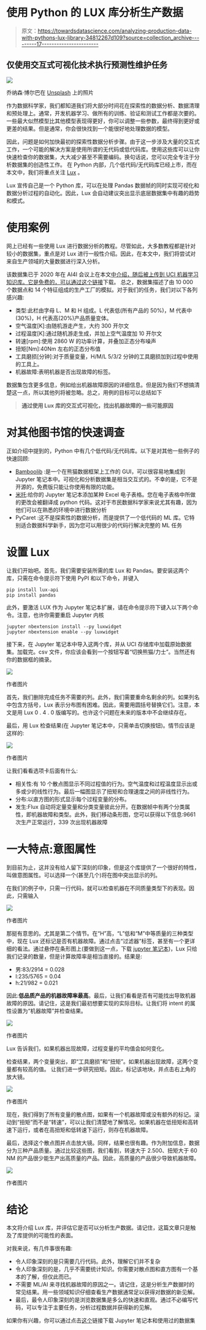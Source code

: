# 使用 Python 的 LUX 库分析生产数据

> 原文：<https://towardsdatascience.com/analyzing-production-data-with-pythons-lux-library-34812267d109?source=collection_archive---------17----------------------->

## 仅使用交互式可视化技术执行预测性维护任务

![](img/31b3b7a6afcebe5092f7f0e4795a8bb5.png)

乔纳森·博尔巴在 [Unsplash](https://unsplash.com?utm_source=medium&utm_medium=referral) 上的照片

作为数据科学家，我们都知道我们将大部分时间花在探索性的数据分析、数据清理和预处理上。通常，开发机器学习、做所有的训练、验证和测试工作都是次要的。一些最大似然模型比其他模型表现得更好，你可以调整一些参数，最终得到更好或更差的结果。但是通常，你会很快找到一个能很好地处理数据的模型。

因此，问题是如何加快最初的探索性数据分析步骤。由于这一步涉及大量的交互式工作，一个可能的解决方案是使用所谓的无代码或低代码库。使用这些库可以让你快速检查你的数据集，大大减少甚至不需要编码。换句话说，您可以完全专注于分析数据集的创造性工作。
在 Python 内部，几个低代码/无代码库已经上市，而在本文中，我们将重点关注 [Lux](https://github.com/lux-org/lux) 。

Lux 宣传自己是一个 Python 库，可以在处理 Pandas 数据帧的同时实现可视化和数据分析过程的自动化。因此，Lux 会自动建议突出显示底层数据集中有趣的趋势和模式。

# 使用案例

网上已经有一些使用 Lux 进行数据分析的教程。尽管如此，大多数教程都是针对较小的数据集，重点是对 Lux 进行一般性介绍。因此，在本文中，我们将尝试对来自生产领域的大量数据进行深入分析。

该数据集已于 2020 年在 AI4I 会议上在本文[中介绍，随后被上传到 UCI 机器学习知识库。它是免费的，可以通过这个](https://github.com/lux-org/lux)[链接](https://archive.ics.uci.edu/ml/datasets/AI4I+2020+Predictive+Maintenance+Dataset)下载。
总之，数据集描述了由 10 000 个数据点和 14 个特征组成的生产工厂的模拟。对于我们的任务，我们对以下各列感兴趣:

*   类型:此栏由字母 L、M 和 H 组成。L 代表低(所有产品的 50%)，M 代表中(30%)，H 代表高(20%)产品质量变体。
*   空气温度[K]:由随机游走产生，大约 300 开尔文
*   过程温度[K]:通过随机游走生成，并加上空气温度加 10 开尔文
*   转速[rpm]:使用 2860 W 的功率计算，并叠加正态分布噪声
*   扭矩[Nm]:40Nm 左右的正态分布值
*   工具磨损[分钟]:对于质量变量，H/M/L 5/3/2 分钟的工具磨损加到过程中使用的工具上。
*   机器故障:表明机器是否出现故障的标签。

数据集包含更多信息，例如给出机器故障原因的详细信息。但是因为我们不想搞清楚这一点，所以其他列将被忽略。总之，用例的目标可以总结如下

> **通过使用 Lux 库的交互式可视化，找出机器故障的一些可能原因**

# 对其他图书馆的快速调查

正如介绍中提到的，Python 中有几个低代码/无代码库。以下是对其他一些例子的快速回顾:

*   [Bamboolib](https://bamboolib.8080labs.com/) :是一个在熊猫数据框架上工作的 GUI，可以很容易地集成到 Jupyter 笔记本中。可视化和分析数据集是相当交互式的。不幸的是，它不是开源的，免费版只能让你使用有限的功能。
*   [米托](https://trymito.io/):给你的 Jupyter 笔记本添加某种 Excel 电子表格。您在电子表格中所做的更改会被翻译成 python 代码。这对于市民数据科学家来说尤其有趣，因为他们可以在熟悉的环境中进行数据分析
*   PyCaret :这不是探索性的数据分析，而是提供了一个低代码的 ML 库。它特别适合数据科学新手，因为您可以用很少的代码行解决完整的 ML 任务

# 设置 Lux

让我们开始吧。首先，我们需要安装所需的库 Lux 和 Pandas。要安装这两个库，只需在命令提示符下使用 PyPI 和以下命令，并键入

```
pip install lux-api
pip install pandas
```

此外，要激活 LUX 作为 Jupyter 笔记本扩展，请在命令提示符下键入以下两个命令。注意，也许你需要重启 Jupyter 内核

```
jupyter nbextension install --py luxwidget
jupyter nbextension enable --py luxwidget
```

接下来，在 Jupyter 笔记本中导入这两个库，并从 UCI 存储库中加载原始数据集。加载完。csv 文件，你应该会看到一个按钮写着“切换熊猫/力士”。当然还有你的数据框的摘录。

![](img/a24756fb02580d873d76cefc284c4c77.png)

作者图片

首先，我们删除完成任务不需要的列。此外，我们需要重命名剩余的列。如果列名中包含方括号，Lux 表示分布图有困难。因此，需要用圆括号替换它们。注意，本文是用 Lux 0 . 4 . 0 版编写的。也许这个问题在未来的版本中不会继续存在。

最后，用 Lux 检查结果(在 Jupyter 笔记本中，只需单击切换按钮)。情节应该是这样的:

![](img/4bc45ba0171fd67c2fa6f76bfaf66b9a.png)

作者图片

让我们看看选项卡后面有什么:

*   相关性:有 10 个散点图显示不同过程值的行为。空气温度和过程温度显示出或多或少的线性行为。最后一幅图显示了扭矩和合理速度之间的非线性行为。
*   分布:以直方图的形式显示每个过程变量的分布。
*   发生:Flux 自动将定量变量和分类变量彼此分开。在数据帧中有两个分类属性，即机器故障和类型。此外，我们移动条形图，您可以获得以下信息:9661 次生产正常运行，339 次出现机器故障

# 一大特点:意图属性

到目前为止，这并没有给人留下深刻的印象，但是这个库提供了一个很好的特性，叫做意图属性。可以选择一个(甚至几个)将在图中突出显示的列。

在我们的例子中，只需一行代码，就可以检查机器在不同质量类型下的表现。因此，只需输入

![](img/34e4be3d5e8ecc876d8a4553117248cb.png)

作者图片

那挺有意思的。尤其是第二个情节。在“H”高，“L”低和“M”中等质量的三种类型中，现在 Lux 还标记是否有机器故障。通过点击“过滤器”标签，甚至有一个更详细的看法。通过悬停在条形图上(要做到这一点，下载 [jupyter 笔记本](https://github.com/Ckuehnert/lux_review))，Lux 只给我们记录的数量，但是计算故障率是相当直接的。结果是:

*   男:83/2914 = 0.028
*   l:235/5765 = 0.04
*   h:21/982 = 0.021

因此:**低品质产品的机器故障率最高**。最后，让我们看看是否有可能找出导致机器故障的原因。请记住，这是我们最初想要实现的实际目标。让我们将 intent 的属性设置为“机器故障”并检查结果。

![](img/ba975d73b31619234db0cc52b89c93b8.png)

作者图片

Lux 告诉我们，如果机器出现故障，过程变量的平均值会如何变化。

检查结果，两个变量突出，即“工具磨损”和“扭矩”。如果机器出现故障，这两个变量都有较高的值。
让我们进一步研究扭矩。因此，标记该地块，并点击右上角的放大镜。

![](img/e7a74d3262e203228cb2892ddc575ea5.png)

作者图片

现在，我们得到了所有变量的散点图，如果有一个机器故障或没有额外的标记。滚动到“扭矩”而不是“转速”，可以让我们清楚地了解情况。如果机器在低扭矩和高转速下运行，或者在高扭矩和低转速下运行，则存在机器故障。

最后，选择这个散点图并点击放大镜。同样，结果也很有趣。作为附加信息，数据分为三种产品质量。通过比较这些图，我们看到，转速大于 2.500、扭矩大于 60 NM 的产品很少能生产出高质量的产品。因此，高质量的产品很少导致机器故障。

![](img/a09b1b16764215e0fb71363c5e6e9520.png)

作者图片

# 结论

本文将介绍 Lux 库，并评估它是否可以分析生产数据。请记住，这篇文章只是触及了库提供的可能性的表面。

对我来说，有几件事很有趣:

*   令人印象深刻的是只需要几行代码。此外，理解它们并不复杂
*   令人印象深刻的是，几乎不需要统计知识。你需要对散点图和直方图有一个基本的了解，但仅此而已。
*   不需要 ML/AI 来寻找机器故障的原因之一。请记住，这是分析生产数据时的常见结果。用一些领域知识仔细查看生产数据通常足以获得对数据的新见解。
*   最后，最令人印象深刻的是浏览数据集是多么的快速和直观。通过不必编写代码，可以专注于主要任务，分析过程数据并获得新的见解。

如果你有兴趣，你可以通过点击[这个](https://github.com/Ckuehnert/lux_review)链接下载 Jupyter 笔记本和使用过的数据集